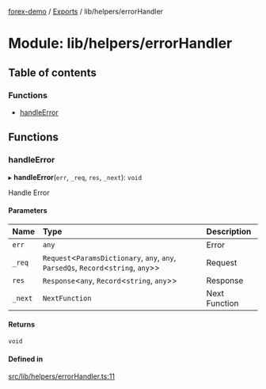 [forex-demo](../README.md) / [Exports](../modules.md) / lib/helpers/errorHandler

# Module: lib/helpers/errorHandler

## Table of contents

### Functions

- [handleError](lib_helpers_errorHandler.md#handleerror)

## Functions

### handleError

▸ **handleError**(`err`, `_req`, `res`, `_next`): `void`

Handle Error

#### Parameters

| Name    | Type                                                                                 | Description   |
| :------ | :----------------------------------------------------------------------------------- | :------------ |
| `err`   | `any`                                                                                | Error         |
| `_req`  | `Request`<`ParamsDictionary`, `any`, `any`, `ParsedQs`, `Record`<`string`, `any`\>\> | Request       |
| `res`   | `Response`<`any`, `Record`<`string`, `any`\>\>                                       | Response      |
| `_next` | `NextFunction`                                                                       | Next Function |

#### Returns

`void`

#### Defined in

[src/lib/helpers/errorHandler.ts:11](https://github.com/suphero/forex-demo/blob/ef493db/src/lib/helpers/errorHandler.ts#L11)
